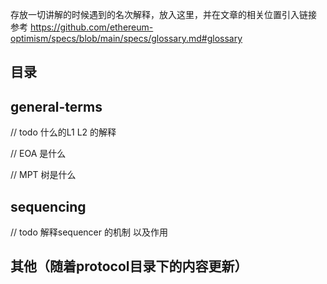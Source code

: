 存放一切讲解的时候遇到的名次解释，放入这里，并在文章的相关位置引入链接 参考 https://github.com/ethereum-optimism/specs/blob/main/specs/glossary.md#glossary

## 目录

## general-terms

// todo 什么的L1 L2 的解释

// EOA 是什么

// MPT 树是什么

## sequencing

// todo 解释sequencer 的机制 以及作用

## 其他（随着protocol目录下的内容更新）

